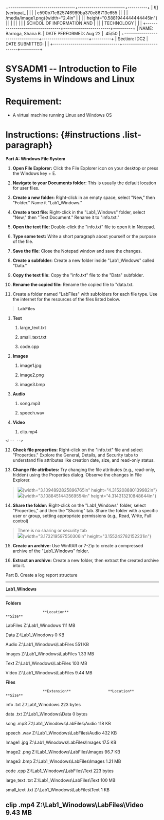 +----------------------------------+------------------------+----------+
| ![](vertopal_                    |                        |          |
| e590b71e825746989ba370c86713e655 |                        |          |
| /media/image1.png){width="2.4in" |                        |          |
| height="0.5881944444444445in"}   |                        |          |
|                                  |                        |          |
| SCHOOL OF INFORMATION AND        |                        |          |
| TECHNOLOGY                       |                        |          |
+----------------------------------+------------------------+----------+
| NAME: Barroga, Shaira B.         | DATE PERFORMED: Aug 22 |  45/50   |
+----------------------------------+------------------------+----------+
| Section: IDC2                    | DATE SUBMITTED:        |          |
+----------------------------------+------------------------+----------+

# SYSADM1 -- Introduction to File Systems in Windows and Linux

# Requirement: 

-   A virtual machine running Linux and Windows OS

# Instructions:  {#instructions .list-paragraph}

**Part A: Windows File System**

1.  **Open File Explorer:** Click the File Explorer icon on your desktop
    or press the Windows key + E.

2.  **Navigate to your Documents folder:** This is usually the default
    location for user files.

3.  **Create a new folder:** Right-click in an empty space, select
    \"New,\" then \"Folder.\" Name it \"Lab1_Windows.\"

4.  **Create a text file:** Right-click in the \"Lab1_Windows\" folder,
    select \"New,\" then \"Text Document.\" Rename it to \"info.txt.\"

5.  **Open the text file:** Double-click the \"info.txt\" file to open
    it in Notepad.

6.  **Type some text:** Write a short paragraph about yourself or the
    purpose of the file.

7.  **Save the file:** Close the Notepad window and save the changes.

8.  **Create a subfolder:** Create a new folder inside \"Lab1_Windows\"
    called \"Data.\"

9.  **Copy the text file:** Copy the \"info.txt\" file to the \"Data\"
    subfolder.

10. **Rename the copied file:** Rename the copied file to \"data.txt.

11. Create a folder named \"LabFiles\" with subfolders for each file
    type. Use the internet for the resources of the files listed below.

> **LabFiles**

1.  **Text**

    1.  large_text.txt

    2.  small_text.txt

    3.  code.cpp

2.  **Images**

    1.  image1.jpg

    2.  image2.png

    3.  image3.bmp

3.  **Audio**

    1.  song.mp3

    2.  speech.wav

4.  **Video**

    1.  clip.mp4

```{=html}
<!-- -->
```
12. **Check file properties:** Right-click on the \"info.txt\" file and
    select \"Properties.\" Explore the General, Details, and Security
    tabs to understand file attributes like creation date, size, and
    read-only status.

13. **Change file attributes:** Try changing the file attributes (e.g.,
    read-only, hidden) using the Properties dialog. Observe the changes
    in File Explorer.

> ![](vertopal_e590b71e825746989ba370c86713e655/media/image2.png){width="3.1094892825896765in"
> height="4.315208880139982in"}
> ![](vertopal_e590b71e825746989ba370c86713e655/media/image3.png){width="3.1088451443569554in"
> height="4.314313210848644in"}

14. **Share the folder:** Right-click on the \"Lab1_Windows\" folder,
    select \"Properties,\" and then the \"Sharing\" tab. Share the
    folder with a specific user or group, setting appropriate
    permissions (e.g., Read, Write, Full control)

> There is no sharing or security tab\
> ![](vertopal_e590b71e825746989ba370c86713e655/media/image4.png){width="3.173219597550306in"
> height="3.155242782152231in"}

15. **Create an archive:** Use WinRAR or 7-Zip to create a compressed
    archive of the \"Lab1_Windows\" folder.

16. **Extract an archive:** Create a new folder, then extract the
    created archive into it.

Part B. Create a log report structure

  ----------------------------------------------------------------------------------------------------
  **Lab1_Windows**                                                                       
  ------------------ ----------------------------- ------------------------------------- -------------
  **Folders**                                                                            

                     **Location**                                                        **Size**

  LabFiles           Z:\\Lab1_Winodows                                                   111 MB

  Data               Z:\\Lab1_Winodows                                                   0 KB

  Audio              Z:\\Lab1_Winodows\\LabFiles                                         551 KB

  Images             Z:\\Lab1_Winodows\\LabFiles                                         1.33 MB

  Text               Z:\\Lab1_Winodows\\LabFiles                                         100 MB

  Video              Z:\\Lab1_Winodows\\LabFiles                                         9.44 MB

  **Files**                                                                              

                     **Extension**                 **Location**                          **Size**

  info               .txt                          Z:\\Lab1_Winodows                     223 bytes

  data               .txt                          Z:\\Lab1_Winodows\\Data               0 bytes

  song               .mp3                          Z:\\Lab1_Winodows\\LabFiles\\Audio    118 KB

  speech             .wav                          Z:\\Lab1_Winodows\\LabFiles\\Audio    432 KB

  Image1             .jpg                          Z:\\Lab1_Winodows\\LabFiles\\Images   17.5 KB

  Image2             .png                          Z:\\Lab1_Winodows\\LabFiles\\Images   96.7 KB

  Image3             .bmp                          Z:\\Lab1_Winodows\\LabFiles\\Images   1.21 MB

  code               .cpp                          Z:\\Lab1_Winodows\\LabFiles\\Text     223 bytes

  large_text         .txt                          Z:\\Lab1_Winodows\\LabFiles\\Text     100 MB

  small_text         .txt                          Z:\\Lab1_Winodows\\LabFiles\\Text     1 KB

  clip               .mp4                          Z:\\Lab1_Winodows\\LabFiles\\Video    9.43 MB
  ----------------------------------------------------------------------------------------------------
